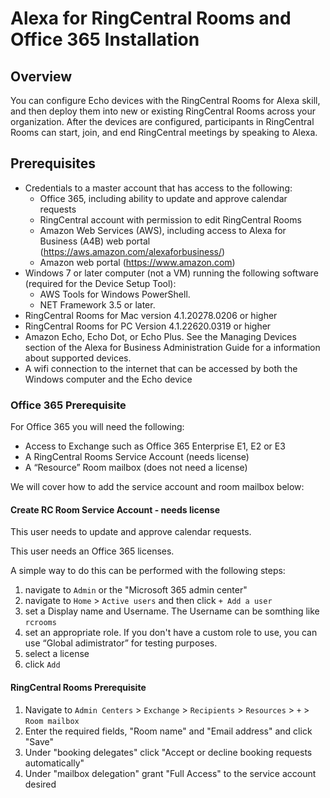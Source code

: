 # Alexa for RingCentral Rooms and Office 365 Installation

## Overview

You can configure Echo devices with the RingCentral Rooms for Alexa skill, and then deploy them into new or existing RingCentral Rooms across your organization. After the devices are configured, participants in RingCentral Rooms can start, join, and end RingCentral meetings by speaking to Alexa.

## Prerequisites

* Credentials to a master account that has access to the following:
  * Office 365, including ability to update and approve calendar requests
  * RingCentral account with permission to edit RingCentral Rooms
  * Amazon Web Services (AWS), including access to Alexa for Business (A4B) web portal (https://aws.amazon.com/alexaforbusiness/)
  * Amazon web portal (https://www.amazon.com)
* Windows 7 or later computer (not a VM) running the following software (required for the Device Setup Tool):
  * AWS Tools for Windows PowerShell.
  * NET Framework 3.5 or later.
* RingCentral Rooms for Mac version 4.1.20278.0206 or higher
* RingCentral Rooms for PC Version 4.1.22620.0319 or higher
* Amazon Echo, Echo Dot, or Echo Plus. See the Managing Devices section of the Alexa for Business Administration Guide for a information about supported devices.
* A wifi connection to the internet that can be accessed by both the Windows computer and the Echo device


### Office 365 Prerequisite

For Office 365 you will need the following:

* Access to Exchange such as Office 365 Enterprise E1, E2 or E3
* A RingCentral Rooms Service Account (needs license)
* A “Resource” Room mailbox (does not need a license)

We will cover how to add the service account and room mailbox below:

#### Create RC Room Service Account - needs license

This user needs to update and approve calendar requests.

This user needs an Office 365 licenses.

A simple way to do this can be performed with the following steps:

1. navigate to `Admin` or the "Microsoft 365 admin center"
2. navigate to `Home` > `Active users` and then click `+ Add a user`
3. set a Display name and Username. The Username can be somthing like `rcrooms`
4. set an appropriate role. If you don't have a custom role to use, you can use “Global adimistrator” for testing purposes.
5. select a license
6. click `Add`

#### RingCentral Rooms Prerequisite


1. Navigate to `Admin Centers` > `Exchange` > `Recipients` > `Resources` > `+` > `Room mailbox`
2. Enter the required fields, "Room name" and "Email address" and click "Save"
3. Under "booking delegates" click "Accept or decline booking requests automatically"
4. Under "mailbox delegation" grant "Full Access" to the service account desired

